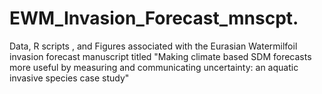 # EWM_Invasion_Forecast_mnscpt.
Data, R scripts , and Figures associated with the Eurasian Watermilfoil invasion forecast manuscript titled "Making climate based SDM forecasts more useful
by measuring and communicating uncertainty: an aquatic invasive species case study"

